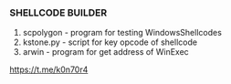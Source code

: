 ### SHELLCODE BUILDER

1. scpolygon - program for testing WindowsShellcodes
2. kstone.py - script for key opcode of shellcode
3. arwin     - program for get address of WinExec

https://t.me/k0n70r4